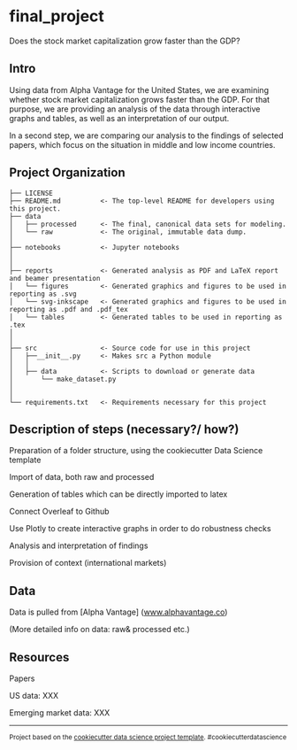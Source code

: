 final_project
==============================

Does the stock market capitalization grow faster than the GDP?

Intro
------------

Using data from Alpha Vantage for the United States,  we are examining whether stock market capitalization grows faster than the GDP. For that purpose, we are providing an analysis of the data through interactive graphs and tables, as well as an interpretation of our output.

In a second step, we are comparing our analysis to the findings of selected papers, which focus on the situation in middle and low income countries. 


Project Organization
------------

    ├── LICENSE
    ├── README.md          <- The top-level README for developers using this project.
    ├── data
    │   ├── processed      <- The final, canonical data sets for modeling.
    │   └── raw            <- The original, immutable data dump.
    │
    ├── notebooks          <- Jupyter notebooks
    │
    │
    ├── reports            <- Generated analysis as PDF and LaTeX report and beamer presentation
    │   └── figures        <- Generated graphics and figures to be used in reporting as .svg
    │   └── svg-inkscape   <- Generated graphics and figures to be used in reporting as .pdf and .pdf_tex
    │   └── tables         <- Generated tables to be used in reporting as .tex
    │
    │
    ├── src                <- Source code for use in this project
    │   ├──__init__.py     <- Makes src a Python module
    │   │
    │   ├── data           <- Scripts to download or generate data
    │       └── make_dataset.py
    │  
    │
    └── requirements.txt   <- Requirements necessary for this project


Description of steps (necessary?/ how?)
------------

Preparation of  a folder structure, using the cookiecutter Data Science template

Import of data, both raw and processed

Generation of tables which can be directly imported to latex 

Connect Overleaf to Github

Use Plotly to create interactive graphs in order to do robustness checks

Analysis and interpretation of findings

Provision of context (international markets)

Data 
------------

Data is pulled from [Alpha Vantage]
(www.alphavantage.co) 

(More detailed info on data: raw& processed etc.)

Resources
------------

Papers

US data: XXX

Emerging market data: XXX

[World Bank]: (https://data.worldbank.org/indicator/CM.MKT.LCAP.GD.ZS)



--------

<p><small>Project based on the <a target="_blank" href="https://drivendata.github.io/cookiecutter-data-science/">cookiecutter data science project template</a>. #cookiecutterdatascience</small></p>
